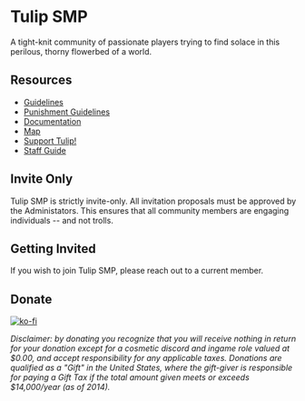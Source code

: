 # Tulip SMP

A tight-knit community of passionate players trying to find solace in this perilous, thorny flowerbed of a world.

## Resources

- [Guidelines](guidelines)
- [Punishment Guidelines](guidelines/punishments)
- [Documentation](docs)
- [Map](/map)
- [Support Tulip!](support)
- [Staff Guide](docs/staffguide)

## Invite Only

Tulip SMP is strictly invite-only. All invitation proposals must be approved by the Administators. This ensures that all community members are engaging individuals -- and not trolls.

## Getting Invited

If you wish to join Tulip SMP, please reach out to a current member.

## Donate

[![ko-fi](https://ko-fi.com/img/githubbutton_sm.svg)](https://ko-fi.com/G2G5DO1DO)

*Disclaimer: by donating you recognize that you will receive nothing in return for your donation except for a cosmetic discord and ingame role valued at $0.00, and accept responsibility for any applicable taxes. Donations are qualified as a "Gift" in the United States, where the gift-giver is responsible for paying a Gift Tax if the total amount given meets or exceeds $14,000/year (as of 2014).*
